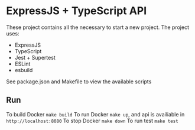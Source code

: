# ExpressJS + TypeScript API

These project contains all the necessary to start a new project. The project uses:

- ExpressJS
- TypeScript
- Jest + Supertest
- ESLint
- esbuild

See package.json and Makefile to view the available scripts

## Run

To build Docker `make build`
To run Docker `make up`, and api is availiable in `http://localhost:8080`
To stop Docker `make down`
To run test `make test`